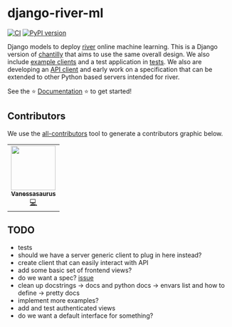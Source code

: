 # django-river-ml

[![CI](https://github.com/vsoch/django-river-ml/actions/workflows/main.yml/badge.svg)](https://github.com/vsoch/django-river-ml/actions/workflows/main.yml)
[![PyPI version](https://badge.fury.io/py/django-river-ml.svg)](https://badge.fury.io/py/django-river-ml)

Django models to deploy [river](https://riverml.xyz) online machine learning. 
This is a Django version of [chantilly](https://github.com/online-ml/chantilly) that aims to use the
same overall design. We also include [example clients](examples/) and a test application in [tests](tests).
We also are developing an [API client](https://github.com/vsoch/riverapi) and early work on a specification that can be extended to other
Python based servers intended for river.

See the ⭐️ [Documentation](https://vsoch.github.io/django-river-ml/) ⭐️ to get started!

## Contributors

We use the [all-contributors](https://github.com/all-contributors/all-contributors) 
tool to generate a contributors graphic below.

<!-- ALL-CONTRIBUTORS-LIST:START - Do not remove or modify this section -->
<!-- prettier-ignore-start -->
<!-- markdownlint-disable -->
<table>
  <tr>
    <td align="center"><a href="https://vsoch.github.io"><img src="https://avatars.githubusercontent.com/u/814322?v=4?s=100" width="100px;" alt=""/><br /><sub><b>Vanessasaurus</b></sub></a><br /><a href="https://github.com/vsoch/django-river-ml/commits?author=vsoch" title="Code">💻</a></td>
  </tr>
</table>

<!-- markdownlint-restore -->
<!-- prettier-ignore-end -->

<!-- ALL-CONTRIBUTORS-LIST:END -->


## TODO

- tests
- should we have a server generic client to plug in here instead?
- create client that can easily interact with API
- add some basic set of frontend views?
- do we want a spec? [issue](https://github.com/online-ml/river/issues/845)
- clean up docstrings -> docs and python docs -> envars list and how to define -> pretty docs
- implement more examples?
- add and test authenticated views
- do we want a default interface for something?

